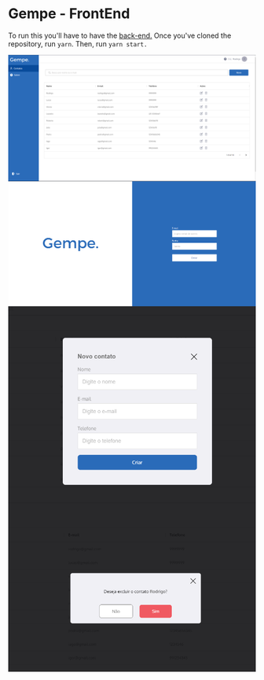 # Gempe - FrontEnd

To run this you'll have to have the <a href="https://github.com/rodrigoantas/gempe-backend"> back-end.</a> Once you've cloned the repository, run ``` yarn ```. Then, run ```yarn start.``` 

<div style="display: flex; flex-direction: column; justify-content: center; align-items: center; margin-bottom: 100px" >
  <img src="./public/screenshot_1.png"/>
  <img src="./public/Screenshot_2.png"/>
  <img src="./public/Screenshot_3.png"/>
  <img src="./public/Screenshot_4.png"/>
</div>



